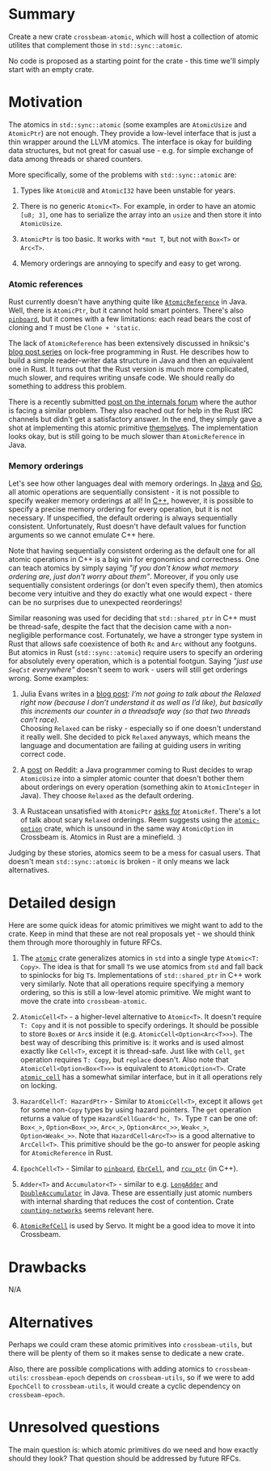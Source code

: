 # Summary

Create a new crate `crossbeam-atomic`, which will host a collection of
atomic utilites that complement those in `std::sync::atomic`.

No code is proposed as a starting point for the crate - this time we'll simply start
with an empty crate.

# Motivation

The atomics in `std::sync::atomic` (some examples are `AtomicUsize` and `AtomicPtr`)
are not enough. They provide a low-level interface that is just a thin wrapper around
the LLVM atomics. The interface is okay for building data structures, but not
great for casual use - e.g. for simple exchange of data among threads or shared counters.

More specifically, some of the problems with `std::sync::atomic` are:

1. Types like `AtomicU8` and `AtomicI32` have been unstable for years.

2. There is no generic `Atomic<T>`. For example, in order to have an atomic `[u8; 3]`,
   one has to serialize the array into an `usize` and then store it into `AtomicUsize`.

3. `AtomicPtr` is too basic. It works with `*mut T`, but not with `Box<T>` or `Arc<T>`.

4. Memory orderings are annoying to specify and easy to get wrong.

### Atomic references

Rust currently doesn't have anything quite like
[`AtomicReference`](https://docs.oracle.com/javase/8/docs/api/java/util/concurrent/atomic/AtomicReference.html)
in Java. Well, there is `AtomicPtr`, but it cannot hold smart pointers.
There's also [`pinboard`](https://docs.rs/pinboard/2.0.0/pinboard/), but
it comes with a few limitations: each read bears the cost of cloning and
`T` must be `Clone + 'static`.

The lack of `AtomicReference` has been extensively discussed in hniksic's
[blog post series](https://morestina.net/blog/784/exploring-lock-free-rust-3-crossbeam)
on lock-free programming in Rust. He describes how to build a simple reader-writer
data structure in Java and then an equivalent one in Rust. It turns out that the Rust
version is much more complicated, much slower, and requires writing unsafe code.
We should really do something to address this problem.

There is a recently submitted 
[post on the internals forum](https://internals.rust-lang.org/t/atomiccell-t-actually-a-box-with-cell-semantics-and-lock-free-atomicity/6699)
where the author is facing a similar problem. They also reached out for help in the
Rust IRC channels but didn't get a satisfactory answer. In the end, they simply gave
a shot at implementing this atomic primitive [themselves](https://bitbucket.org/SoniEx2/arccell-rs/src/0ef94e9bf3b6ee1647ebd2977baf8601372ae5eb/src/lib.rs?at=master&fileviewer=file-view-default).
The implementation looks okay, but is still going to be much slower than `AtomicReference`
in Java.

### Memory orderings

Let's see how other languages deal with memory orderings.
In [Java](https://docs.oracle.com/javase/8/docs/api/java/util/concurrent/atomic/AtomicInteger.html)
and [Go](https://golang.org/pkg/sync/atomic/),
all atomic operations are sequentially consistent - it is not possible to specify
weaker memory orderings at all!
In [C++](http://en.cppreference.com/w/cpp/atomic/atomic/load),
however, it is possible to specify a precise memory ordering for every operation,
but it is not necessary. If unspecified, the default ordering is always sequentially
consistent. Unfortunately, Rust doesn't have default values for function arguments so
we cannot emulate C++ here.

Note that having sequentially consistent ordering as the default one for all
atomic operations in C++ is a big win for ergonomics and correctness. One
can teach atomics by simply saying *"if you don't know what memory ordering are,
just don't worry about them"*. Moreover, if you only use sequentially consistent
orderings (or don't even specify them), then atomics become very intuitive and
they do exactly what one would expect - there can be no surprises
due to unexpected reorderings!

Similar reasoning was used for deciding that `std::shared_ptr`
in C++ must be thread-safe, despite the fact that the decision came with a non-negligible
performance cost. Fortunately, we have a stronger type system in Rust that allows
safe coexistence of both `Rc` and `Arc` without any footguns.
But atomics in Rust (`std::sync::atomic`) require users to specify an ordering
for absolutely every operation, which is a potential footgun.
Saying *"just use `SeqCst` everywhere"* doesn't seem to work - users
will still get orderings wrong. Some examples:

1. Julia Evans writes in a [blog post](https://jvns.ca/blog/2014/12/14/fun-with-threads/):
   *I’m not going to talk about the Relaxed right now (because I don’t understand it as well
   as I’d like), but basically this increments our counter in a threadsafe way (so that two
   threads can’t race).* <br>
   Choosing `Relaxed` can be risky - especially so if one doesn't understand
   it really well. She decided to pick `Relaxed` anyways, which means the
   language and documentation are failing at guiding users in writing correct code.

2. A [post](https://www.reddit.com/r/rust/comments/6y97qc/please_review_atomic_counter_thin_layer_around/)
   on Reddit: a Java programmer coming to Rust decides to wrap `AtomicUsize` into a simpler
   atomic counter that doesn't bother them about orderings on every operation (something
   akin to `AtomicInteger` in Java). They choose `Relaxed` as the default ordering.

3. A Rustacean unsatisfied with `AtomicPtr`
   [asks for](https://www.reddit.com/r/rust/comments/3v6ynx/shouldnt_there_be_an_atomicref/)
   `AtomicRef`. There's a lot of talk about scary `Relaxed` orderings. Reem suggests using
   the [`atomic-option`](https://github.com/reem/rust-atomic-option) crate, which is
   unsound in the same way `AtomicOption` in Crossbeam is.
   Atomics in Rust are a minefield. :)

Judging by these stories, atomics seem to be a mess for casual users. That doesn't
mean `std::sync::atomic` is broken - it only means we lack alternatives.

# Detailed design

Here are some quick ideas for atomic primitives we might want to add to the crate.
Keep in mind that these are not real proposals yet - we should think them through
more thoroughly in future RFCs.

1. The [`atomic`](https://docs.rs/atomic/0.3.4/atomic/) crate generalizes atomics
   in `std` into a single type `Atomic<T: Copy>`. The idea is that for small `T`s
   we use atomics from `std` and fall back to spinlocks for big `T`s.
   Implementations of `std::shared_ptr` in C++ work very similarly.
   Note that all operations require specifying a memory ordering, so this is
   still a low-level atomic primitive. We might want to move the crate into
   `crossbeam-atomic`.

2. `AtomicCell<T>` - a higher-level alternative to `Atomic<T>`. It doesn't require
   `T: Copy` and it is not possible to specify orderings. It should be possible
   to store `Box`es or `Arc`s inside it (e.g. `AtomicCell<Option<Arc<T>>>`).
   The best way of describing this primitive is: it works and is used almost
   exactly like `Cell<T>`, except it is thread-safe. Just like with `Cell`,
   `get` operation requires `T: Copy`, but `replace` doesn't.
   Also note that `AtomicCell<Option<Box<T>>>` is equivalent to `AtomicOption<T>`.
   Crate [`atomic_cell`](https://docs.rs/atomic_cell/0.1.0/atomic_cell/) has a
   somewhat similar interface, but in it all operations rely on locking.

3. `HazardCell<T: HazardPtr>` - Similar to `AtomicCell<T>`, except it allows `get`
   for some non-`Copy` types by using hazard pointers. The `get` operation returns
   a value of type `HazardCellGuard<'hc, T>`. Type `T` can be one of:
   `Box<_>`, `Option<Box<_>>`, `Arc<_>`, `Option<Arc<_>>`, `Weak<_>`, `Option<Weak<_>>`.
   Note that `HazardCell<Arc<T>>` is a good alternative to `ArcCell<T>`.
   This primitive should be the go-to answer for people asking for
   `AtomicReference` in Rust.

4. `EpochCell<T>` - Similar to [`pinboard`](https://github.com/bossmc/pinboard),
   [`EbrCell`](https://github.com/Firstyear/crossbeam-concread/pull/1), and
   [`rcu_ptr`](https://github.com/martong/rcu_ptr) (in C++).

5. `Adder<T>` and `Accumulator<T>` - similar to e.g.
   [`LongAdder`](https://docs.oracle.com/javase/8/docs/api/java/util/concurrent/atomic/LongAdder.html)
   and [`DoubleAccumulator`](https://docs.oracle.com/javase/8/docs/api/java/util/concurrent/atomic/DoubleAccumulator.html)
   in Java. These are essentially just atomic numbers with internal sharding that
   reduces the cost of contention.
   Crate [`counting-networks`](https://github.com/declanvk/counting-networks)
   seems relevant here.

6. [`AtomicRefCell`](https://docs.rs/atomic_refcell/0.1.1/atomic_refcell/) is used by
   Servo. It might be a good idea to move it into Crossbeam.

# Drawbacks

N/A

# Alternatives

Perhaps we could cram these atomic primitives into `crossbeam-utils`, but there
will be plenty of them so it makes sense to dedicate a new crate.

Also, there are possible complications with adding atomics to `crossbeam-utils`:
`crossbeam-epoch` depends on `crossbeam-utils`, so if we were to add `EpochCell`
to `crossbeam-utils`, it would create a cyclic dependency on `crossbeam-epoch`.

# Unresolved questions

The main question is: which atomic primitives do we need and how exactly
should they look? That question should be addressed by future RFCs.
